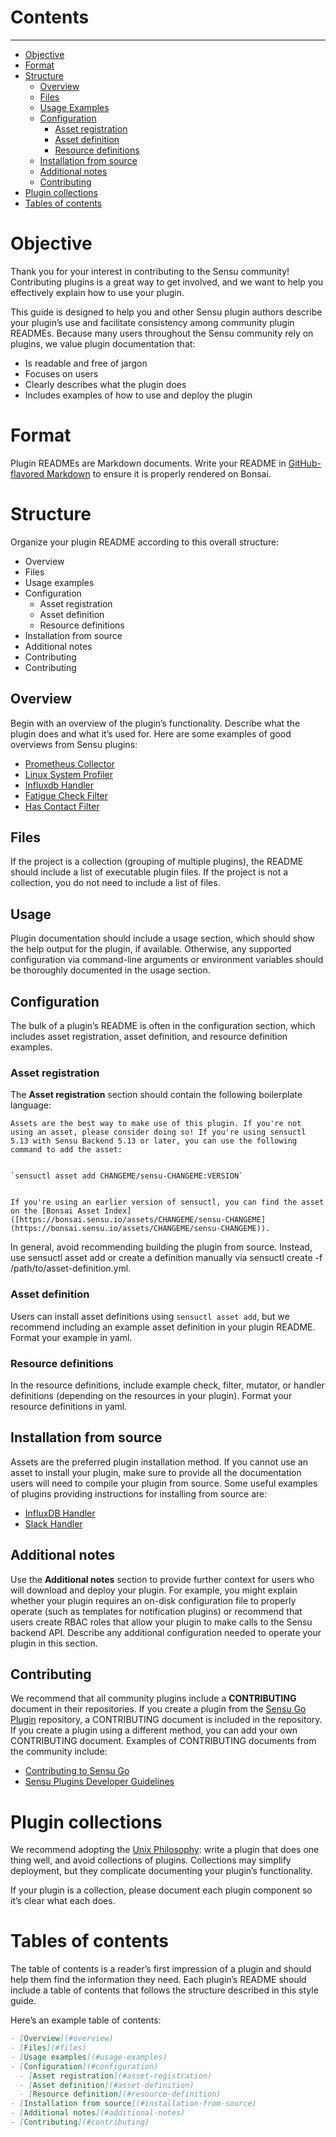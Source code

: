 # Contents
---
- [Objective](#objective)
- [Format](#format)
- [Structure](#structure)
    - [Overview](#overview)
    - [Files](#files)
    - [Usage Examples](#usage-examples)
    - [Configuration](#configuration)
        - [Asset registration](#asset-registration)
        - [Asset definition](#asset-definition)
        - [Resource definitions](#resource-definitions)
    - [Installation from source](#installation-from-source)
    - [Additional notes](#additional-nodes)
    - [Contributing](#contributing)
- [Plugin collections](#plugin-collections)
- [Tables of contents](#tables-of-contents)

# Objective

Thank you for your interest in contributing to the Sensu community! Contributing plugins is a great way to get involved, and we want to help you effectively explain  how to use your plugin.  

This guide is designed to help you and other Sensu plugin authors describe your plugin’s use and facilitate consistency among community plugin READMEs. Because many users throughout the Sensu community rely on plugins, we value plugin documentation that:

* Is readable and free of jargon
* Focuses on users
* Clearly describes what the plugin does
* Includes examples of how to use and deploy the plugin

# Format

Plugin READMEs are Markdown documents. Write your README in [GitHub-flavored Markdown](https://guides.github.com/features/mastering-markdown/) to ensure it is properly rendered on Bonsai. 

# Structure

Organize your plugin README according to this overall structure:

* Overview
* Files
* Usage examples
* Configuration
  * Asset registration
  * Asset definition
  * Resource definitions
* Installation from source
* Additional notes
* Contributing
* Contributing



## Overview

Begin with an overview of the plugin’s functionality. Describe what the plugin does and what it’s used for. Here are some examples of good overviews from Sensu plugins:

*   [Prometheus Collector](https://github.com/sensu/sensu-prometheus-collector#overview)
*   [Linux System Profiler](https://github.com/sensu/system-profile-linux#overview)
*   [Influxdb Handler](https://github.com/sensu/sensu-influxdb-handler#sensu-influxdb-handler)
*   [Fatigue Check Filter](https://github.com/nixwiz/sensu-go-fatigue-check-filter#sensu-go-fatigue-check-filter)
*   [Has Contact Filter](https://github.com/sensu/sensu-go-has-contact-filter#sensu-go-has-contact-filter)


## Files

If the project is a collection (grouping of multiple plugins), the README should include a list of executable plugin files. If the project is not a collection, you do not need to include a list of files.


## Usage

Plugin documentation should include a usage section, which should show the help output for the plugin, if available. Otherwise, any supported configuration via command-line arguments or environment variables should be thoroughly documented in the usage section.


## Configuration

The bulk of a plugin’s README is often in the configuration section, which includes asset registration, asset definition, and resource definition examples.


### Asset registration

The **Asset registration** section should contain the following boilerplate language:


    Assets are the best way to make use of this plugin. If you're not using an asset, please consider doing so! If you're using sensuctl 5.13 with Sensu Backend 5.13 or later, you can use the following command to add the asset: 


    `sensuctl asset add CHANGEME/sensu-CHANGEME:VERSION`


    If you're using an earlier version of sensuctl, you can find the asset on the [Bonsai Asset Index]([https://bonsai.sensu.io/assets/CHANGEME/sensu-CHANGEME](https://bonsai.sensu.io/assets/CHANGEME/sensu-CHANGEME)).

In general, avoid recommending building the plugin from source. Instead, use sensuctl asset add or create a definition manually via sensuctl create -f /path/to/asset-definition.yml.


### Asset definition

Users can install asset definitions using `sensuctl asset add`, but we recommend including an example asset definition in your plugin README. Format your example in yaml.


### Resource definitions

In the resource definitions, include example check, filter, mutator, or handler definitions (depending on the resources in your plugin). Format your resource definitions in yaml.


## Installation from source

Assets are the preferred plugin installation method. If you cannot use an asset to install your plugin, make sure to provide all the documentation users will need to compile your plugin from source. Some useful examples of plugins providing instructions for installing from source are:

*   [InfluxDB Handler](https://github.com/sensu/sensu-influxdb-handler#dependencies)
*   [Slack Handler](https://github.com/sensu/sensu-slack-handler#installing-from-source-and-contributing)

## Additional notes

Use the **Additional notes** section to provide further context for users who will download and deploy your plugin. For example, you might explain whether your plugin requires an on-disk configuration file to properly operate (such as templates for notification plugins) or recommend that users create RBAC roles that allow your plugin to make calls to the Sensu backend API. Describe any additional configuration needed to operate your plugin in this section.

## Contributing

We recommend that all community plugins include a **CONTRIBUTING** document in their repositories. If you create a plugin from the [Sensu Go Plugin](https://github.com/sensu/sensu-go-plugin) repository, a CONTRIBUTING document is included in the repository. If you create a plugin using a different method, you can add your own CONTRIBUTING document. Examples of CONTRIBUTING documents from the community include:

*   [Contributing to Sensu Go](https://github.com/sensu/sensu-go/blob/master/CONTRIBUTING.md)
*   [Sensu Plugins Developer Guidelines](http://sensu-plugins.io/docs/developer_guidelines.html)


# Plugin collections

We recommend adopting the [Unix Philosophy](https://homepage.cs.uri.edu/~thenry/resources/unix_art/ch01s06.html): write a plugin that does one thing well, and avoid collections of plugins. Collections may simplify deployment, but they complicate documenting your plugin’s functionality. 

If your plugin is a collection, please document each plugin component so it’s clear what each does. 

# Tables of contents

The table of contents is a reader’s first impression of a plugin and should help them find the information they need. Each plugin’s README should include a table of contents that follows the structure described in this style guide.

Here’s an example table of contents:

```markdown
- [Overview](#overview)
- [Files](#files)
- [Usage examples](#usage-examples)
- [Configuration](#configuration)
  - [Asset registration](#asset-registration)
  - [Asset definition](#asset-definition)
  - [Resource definition](#resource-definition)
- [Installation from source](#installation-from-source)
- [Additional notes](#additional-notes)
- [Contributing](#contributing)
```

